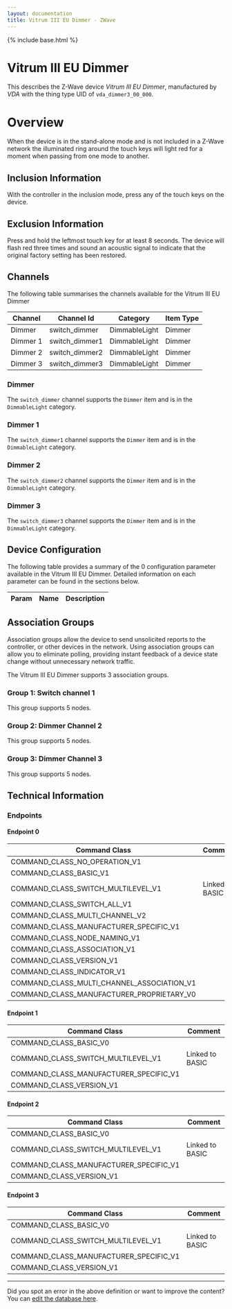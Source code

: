 ```yaml
---
layout: documentation
title: Vitrum III EU Dimmer - ZWave
---
```


{% include base.html %}

# Vitrum III EU Dimmer
This describes the Z-Wave device *Vitrum III EU Dimmer*, manufactured by *VDA* with the thing type UID of ```vda_dimmer3_00_000```.

# Overview
When the device is in the stand-alone mode and is not included in a Z-Wave network the illuminated ring around the touch keys will light red for a moment when passing from one mode to another.

## Inclusion Information
With the controller in the inclusion mode, press any of the touch keys on the device.

## Exclusion Information
Press and hold the leftmost touch key for at least 8 seconds. The device will flash red three times and sound an acoustic signal to indicate that the original factory setting has been restored.

## Channels
The following table summarises the channels available for the Vitrum III EU Dimmer

| Channel | Channel Id | Category | Item Type |
|---------|------------|----------|-----------|
| Dimmer | switch_dimmer | DimmableLight | Dimmer | 
| Dimmer 1 | switch_dimmer1 | DimmableLight | Dimmer | 
| Dimmer 2 | switch_dimmer2 | DimmableLight | Dimmer | 
| Dimmer 3 | switch_dimmer3 | DimmableLight | Dimmer | 

### Dimmer
The ```switch_dimmer``` channel supports the ```Dimmer``` item and is in the ```DimmableLight``` category.

### Dimmer 1
The ```switch_dimmer1``` channel supports the ```Dimmer``` item and is in the ```DimmableLight``` category.

### Dimmer 2
The ```switch_dimmer2``` channel supports the ```Dimmer``` item and is in the ```DimmableLight``` category.

### Dimmer 3
The ```switch_dimmer3``` channel supports the ```Dimmer``` item and is in the ```DimmableLight``` category.



## Device Configuration
The following table provides a summary of the 0 configuration parameter available in the Vitrum III EU Dimmer.
Detailed information on each parameter can be found in the sections below.

| Param | Name  | Description |
|-------|-------|-------------|

## Association Groups
Association groups allow the device to send unsolicited reports to the controller, or other devices in the network. Using association groups can allow you to eliminate polling, providing instant feedback of a device state change without unnecessary network traffic.

The Vitrum III EU Dimmer supports 3 association groups.

### Group 1: Switch channel 1

This group supports 5 nodes.

### Group 2: Dimmer Channel 2

This group supports 5 nodes.

### Group 3: Dimmer Channel 3

This group supports 5 nodes.

## Technical Information

### Endpoints

#### Endpoint 0

| Command Class | Comment |
|---------------|---------|
| COMMAND_CLASS_NO_OPERATION_V1| |
| COMMAND_CLASS_BASIC_V1| |
| COMMAND_CLASS_SWITCH_MULTILEVEL_V1| Linked to BASIC|
| COMMAND_CLASS_SWITCH_ALL_V1| |
| COMMAND_CLASS_MULTI_CHANNEL_V2| |
| COMMAND_CLASS_MANUFACTURER_SPECIFIC_V1| |
| COMMAND_CLASS_NODE_NAMING_V1| |
| COMMAND_CLASS_ASSOCIATION_V1| |
| COMMAND_CLASS_VERSION_V1| |
| COMMAND_CLASS_INDICATOR_V1| |
| COMMAND_CLASS_MULTI_CHANNEL_ASSOCIATION_V1| |
| COMMAND_CLASS_MANUFACTURER_PROPRIETARY_V0| |
#### Endpoint 1

| Command Class | Comment |
|---------------|---------|
| COMMAND_CLASS_BASIC_V0| |
| COMMAND_CLASS_SWITCH_MULTILEVEL_V1| Linked to BASIC|
| COMMAND_CLASS_MANUFACTURER_SPECIFIC_V1| |
| COMMAND_CLASS_VERSION_V1| |
#### Endpoint 2

| Command Class | Comment |
|---------------|---------|
| COMMAND_CLASS_BASIC_V0| |
| COMMAND_CLASS_SWITCH_MULTILEVEL_V1| Linked to BASIC|
| COMMAND_CLASS_MANUFACTURER_SPECIFIC_V1| |
| COMMAND_CLASS_VERSION_V1| |
#### Endpoint 3

| Command Class | Comment |
|---------------|---------|
| COMMAND_CLASS_BASIC_V0| |
| COMMAND_CLASS_SWITCH_MULTILEVEL_V1| Linked to BASIC|
| COMMAND_CLASS_MANUFACTURER_SPECIFIC_V1| |
| COMMAND_CLASS_VERSION_V1| |

---

Did you spot an error in the above definition or want to improve the content?
You can [edit the database here](http://www.cd-jackson.com/index.php/zwave/zwave-device-database/zwave-device-list/devicesummary/475).

